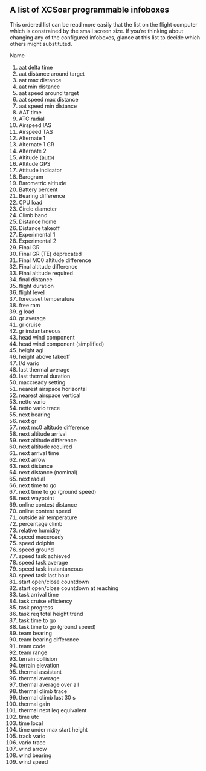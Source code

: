 ## A list of XCSoar programmable infoboxes

This ordered list can be read more easily that the list on the flight computer 
which is constrained by the small screen size. If you’re thinking about changing any of the configured infoboxes,
glance at this list to decide which others might substituted.

Name
1.	aat delta time
1.	aat distance around target
1.	aat max distance
1.	aat min distance
1.	aat speed around target
1.	aat speed max distance
1.	aat speed min distance
1.	AAT time
1.	ATC radial
1.	Airspeed IAS
1.	Airspeed TAS
1.	Alternate 1
1.	Alternate 1 GR
1.	Alternate 2
1.	Altitude (auto)
1.	Altitude GPS
1.	Attitude indicator
1.	Barogram
1.	Barometric altitude
1.	Battery percent
1.	Bearing difference
1.	CPU load
1.	Circle diameter
1.	Climb band
1.	Distance home
1.	Distance takeoff
1.	Experimental 1
1.	Experimental 2
1.	Final GR
1.	Final GR (TE) deprecated
1.	Final MC0 altitude difference
1.	Final altitude difference
1.	Final altitude required
1.	final distance
1.	flight duration
1.	flight level
1.	forecaset temperature
1.	free ram
1.	g load
1.	gr average
1.	gr cruise
1.	gr instantaneous
1.	head wind component
1.	head wind component (simplified)
1.	height agl
1.	height above takeoff
1.	l/d vario
1.	last thermal average
1.	last thermal duration
1.	maccready setting
1.	nearest airspace horizontal
1.	nearest airspace vertical
1.	netto vario
1.	netto vario trace
1.	next bearing
1.	next gr
1.	next mc0 altitude difference
1.	next altitude arrival
1.	next altitude difference
1.	next altitude required
1.	next arrival time
1.	next arrow
1.	next distance
1.	next distance (nominal)
1.	next radial
1.	next time to go
1.	next time to go (ground speed)
1.	next waypoint
1.	online contest distance
1.	online contest speed
1.	outside air temperature
1.	percentage climb
1.	relative humidity
1.	speed maccready
1.	speed dolphin
1.	speed ground
1.	speed task achieved
1.	speed task average
1.	speed task instantaneous
1.	speed task last hour
1.	start open/close countdown
1.	start open/close countdown at reaching
1.	task arrival time
1.	task cruise efficiency
1.	task progress
1.	task req total height trend
1.	task time to go
1.	task time to go (ground speed)
1.	team bearing
1.	team bearing difference
1.	team code
1.	team range
1.	terrain collision
1.	terrain elevation
1.	thermal assistant
1.	thermal average
1.	thermal average over all
1.	thermal climb trace
1.	thermal climb last 30 s
1.	thermal gain
1.	thermal next leq equivalent
1.	time utc
1.	time local
1.	time under max start height
1.	track vario
1.	vario trace
1.	wind arrow
1.	wind bearing
1.	wind speed

	

